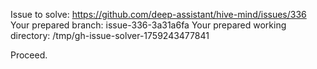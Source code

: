 Issue to solve: https://github.com/deep-assistant/hive-mind/issues/336
Your prepared branch: issue-336-3a31a6fa
Your prepared working directory: /tmp/gh-issue-solver-1759243477841

Proceed.